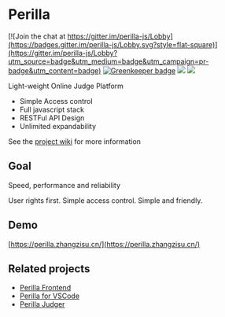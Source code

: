 # Perilla

[![Join the chat at https://gitter.im/perilla-js/Lobby](https://badges.gitter.im/perilla-js/Lobby.svg?style=flat-square)](https://gitter.im/perilla-js/Lobby?utm_source=badge&utm_medium=badge&utm_campaign=pr-badge&utm_content=badge)
[![Greenkeeper badge](https://badges.greenkeeper.io/ZhangZisu/perilla.svg?style=flat-square)](https://greenkeeper.io/)
[![](https://img.shields.io/github/tag/ZhangZisu/perilla.svg?style=flat-square)](https://github.com/ZhangZisu/perilla)
[![](https://img.shields.io/badge/project-Perilla-8e44ad.svg?style=flat-square)](https://github.com/ZhangZisu/perilla)

Light-weight Online Judge Platform

- Simple Access control
- Full javascript stack
- RESTFul API Design
- Unlimited expandability

See the [project wiki](https://github.com/ZhangZisu/perilla/wiki) for more information

## Goal
Speed, performance and reliability

User rights first. Simple access control. Simple and friendly.

## Demo

[https://perilla.zhangzisu.cn/](https://perilla.zhangzisu.cn/)

## Related projects

- [Perilla Frontend](https://github.com/ZhangZisu/perilla-frontend)
- [Perilla for VSCode](https://github.com/ZhangZisu/perilla-vscode)
- [Perilla Judger](https://github.com/dinisi/perilla-judger)
